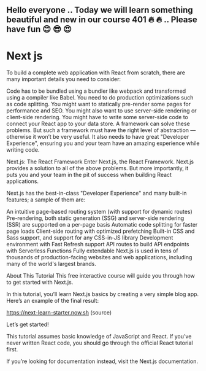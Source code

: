 ## Hello everyone .. Today we will learn something beautiful and new in our course 401 :fire: :fire: .. Please have fun :blush: :sunglasses: :heart_eyes:

# Next js
To build a complete web application with React from scratch, there are many important details you need to consider:

Code has to be bundled using a bundler like webpack and transformed using a compiler like Babel.
You need to do production optimizations such as code splitting.
You might want to statically pre-render some pages for performance and SEO. You might also want to use server-side rendering or client-side rendering.
You might have to write some server-side code to connect your React app to your data store.
A framework can solve these problems. But such a framework must have the right level of abstraction — otherwise it won’t be very useful. It also needs to have great "Developer Experience", ensuring you and your team have an amazing experience while writing code.

Next.js: The React Framework
Enter Next.js, the React Framework. Next.js provides a solution to all of the above problems. But more importantly, it puts you and your team in the pit of success when building React applications.

Next.js has the best-in-class "Developer Experience" and many built-in features; a sample of them are:

An intuitive page-based routing system (with support for dynamic routes)
Pre-rendering, both static generation (SSG) and server-side rendering (SSR) are supported on a per-page basis
Automatic code splitting for faster page loads
Client-side routing with optimized prefetching
Built-in CSS and Sass support, and support for any CSS-in-JS library
Development environment with Fast Refresh support
API routes to build API endpoints with Serverless Functions
Fully extendable
Next.js is used in tens of thousands of production-facing websites and web applications, including many of the world's largest brands.

About This Tutorial
This free interactive course will guide you through how to get started with Next.js.

In this tutorial, you’ll learn Next.js basics by creating a very simple blog app. Here’s an example of the final result:

https://next-learn-starter.now.sh (source)

Let’s get started!

This tutorial assumes basic knowledge of JavaScript and React. If you’ve never written React code, you should go through the official React tutorial first.

If you’re looking for documentation instead, visit the Next.js documentation.
